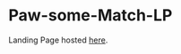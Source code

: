 # Paw-some-Match-LP

Landing Page hosted [here](https://monkeydluffy69.github.io/Purrfect-Match-LP/index.html).
